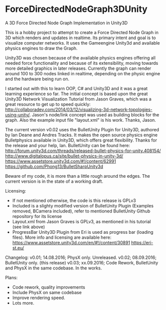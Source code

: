 # ForceDirectedNodeGraph3DUnity
A 3D Force Directed Node Graph Implementation in Unity3D

This is a hobby project to attempt to create a Force Directed Node Graph in 3D which renders and updates in realtime. Its primary intent and goal is to visualize computer networks. It uses the Gameengine Unity3d and available physics engines to draw the Graph.

Unity3D was chosen because of the available physics engines offering all needed force functionality and because of its extensibility, moving towards more detailed graphics in later releases. Currently the graph can render around 100 to 300 nodes linked in realtime, depending on the physic engine and the hardware being run on.

I started out with this to learn OOP, C# and Unity3D and it was a great learning experience so far. The initial concept is based upon the great Unity3D Network Visualization Tutorial from Jason Graves, which was a great resource to get up to speed quickly: http://collaboradev.com/2014/03/12/visualizing-3d-network-topologies-using-unity/. Jason's node/link concept was used as building blocks for the graph. Also the example input file "layout.xml" is his work. Thanks, Jason.

The current version v0.02 uses the BulletUnity Plugin for Unity3D, authored by Ian Deane and Andres Tracks. It makes the open source physics engine Bulletphysics available in Unity3D, which offers great flexibility. Thanks for the release and your help, Ian. BulletUnity can be found here:
http://forum.unity3d.com/threads/released-bullet-physics-for-unity.408154/
http://www.digitalopus.ca/site/bullet-physics-in-unity-3d/
https://www.assetstore.unity3d.com/#!/content/62991
https://github.com/Phong13/BulletSharpUnity3d

Beware of my code, it is more than a little rough around the edges. The current version is in the state of a working draft.

Licensing:
- If not mentioned otherwise, the code is this release is GPLv3
- Included is a slighty modified version of BulletUnity Plugin (Examples removed, BCamera included), refer to mentioned BulletUnity Github repository for its license
- Layout.xml from Jason Graves is GPLv3, as mentioned in his tutorial (see link above)
- ProgressBar Unity3D Plugin from Eri is used as progress bar (loading files). More info and licensing are available here:
      https://www.assetstore.unity3d.com/en/#!/content/30891
      https://eri-st.eu/

Changelog:
v0.01; 14.08.2016; PhysX only. Unreleased.
v0.02; 08.09.2016; BulletUnity only. (this release)
v0.03; xx.09.2016; Code Rework, BulletUnity and PhysX in the same codebase. In the works.

Plans:
- Code rework, quality improvements
- Include PhysX on same codebase
- Improve rendering speed.
- Lots more.
